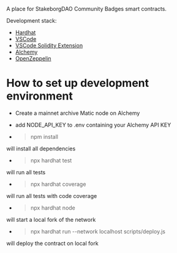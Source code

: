 A place for StakeborgDAO Community Badges smart contracts.

Development stack:

- [Hardhat](https://hardhat.org/)
- [VSCode](https://code.visualstudio.com/)
- [VSCode Solidity Extension](https://marketplace.visualstudio.com/items?itemName=JuanBlanco.solidity)
- [Alchemy](https://alchemy.com)
- [OpenZeppelin](https://openzeppelin.com/)

# How to set up development environment

- Create a mainnet archive Matic node on Alchemy

- add NODE_API_KEY to .env containing your Alchemy API KEY

- > npm install

will install all dependencies

- > npx hardhat test

will run all tests

- > npx hardhat coverage

will run all tests with code coverage

- > npx hardhat node

will start a local fork of the network

- > npx hardhat run --network localhost scripts/deploy.js

will deploy the contract on local fork
